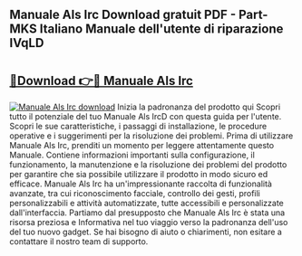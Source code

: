 ## Manuale Als Irc Download gratuit PDF - Part-MKS Italiano Manuale dell'utente di riparazione IVqLD

# <h2><a href="http://dfgmymx.blite.top/?on=Manuale+Als+Irc">🔗Download 👉🔴 Manuale Als Irc</a></h2>

[![Manuale Als Irc download](https://i.imgur.com/lujVjoI.png)](http://dfgmymx.blite.top/?on=Manuale+Als+Irc)
Inizia la padronanza del prodotto qui Scopri tutto il potenziale del tuo Manuale Als IrcD con questa guida per l'utente. Scopri le sue caratteristiche, i passaggi di installazione, le procedure operative e i suggerimenti per la risoluzione dei problemi. Prima di utilizzare Manuale Als Irc, prenditi un momento per leggere attentamente questo Manuale. Contiene informazioni importanti sulla configurazione, il funzionamento, la manutenzione e la risoluzione dei problemi del prodotto per garantire che sia possibile utilizzare il prodotto in modo sicuro ed efficace. Manuale Als Irc ha un'impressionante raccolta di funzionalità avanzate, tra cui riconoscimento facciale, controllo dei gesti, profili personalizzabili e attività automatizzate, tutte accessibili e personalizzate dall'interfaccia. Partiamo dal presupposto che Manuale Als Irc è stata una risorsa preziosa e Informativa nel tuo viaggio verso la padronanza dell'uso del tuo nuovo gadget. Se hai bisogno di aiuto o chiarimenti, non esitare a contattare il nostro team di supporto.

